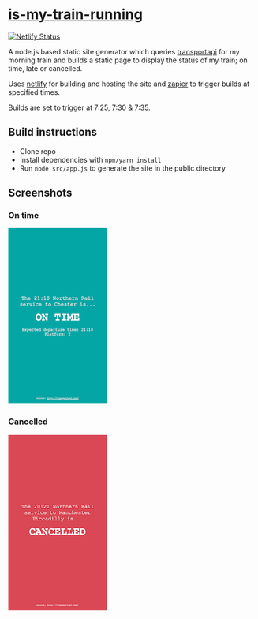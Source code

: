 # [is-my-train-running](https://check-my-train.netlify.com/)

[![Netlify Status](https://api.netlify.com/api/v1/badges/85cc0a12-9806-4bc6-a343-9008b3febbd9/deploy-status)](https://app.netlify.com/sites/check-my-train/deploys)

A node.js based static site generator which queries
[transportapi](https://www.transportapi.com/) for my morning train and builds a
static page to display the status of my train; on time, late or
cancelled.

Uses [netlify](https://www.netlify.com/) for building and hosting the site and
[zapier](https://zapier.com) to trigger builds at specified times.

Builds are set to trigger at 7:25, 7:30 & 7:35.

## Build instructions

- Clone repo
- Install dependencies with `npm/yarn install`
- Run `node src/app.js` to generate the site in the public directory

## Screenshots

### On time

<img src="./screenshots/on_time.png" width="200" />

### Cancelled

<img src="./screenshots/cancelled.png" width="200" />
